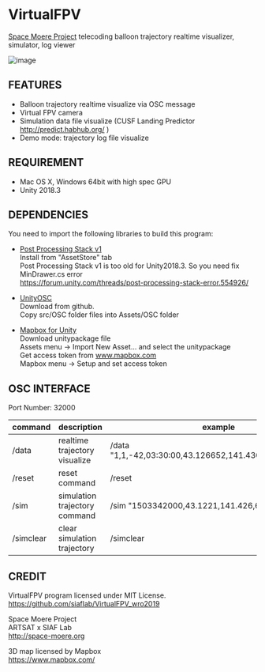 VirtualFPV
===
[Space Moere Project](http://space-moere.org) telecoding balloon trajectory realtime visualizer, simulator, log viewer

![image](demo.gif)

## FEATURES

- Balloon trajectory realtime visualize via OSC message
- Virtual FPV camera
- Simulation data file visualize (CUSF Landing Predictor http://predict.habhub.org/ )
- Demo mode: trajectory log file visualize

## REQUIREMENT

- Mac OS X, Windows 64bit with high spec GPU
- Unity 2018.3

## DEPENDENCIES

You need to import the following libraries to build this program:

- [Post Processing Stack v1](https://assetstore.unity.com/packages/essentials/post-processing-stack-83912)  
Install from "AssetStore" tab  
Post Processing Stack v1 is too old for Unity2018.3. So you need fix MinDrawer.cs error  
https://forum.unity.com/threads/post-processing-stack-error.554926/

- [UnityOSC](https://github.com/jorgegarcia/UnityOSC)  
Download from github.  
Copy src/OSC folder files into Assets/OSC folder  

- [Mapbox for Unity](https://www.mapbox.com/unity/)  
Download unitypackage file  
Assets menu -> Import New Asset...  and select the unitypackage  
Get access token from www.mapbox.com  
Mapbox menu -> Setup  and set access token

## OSC INTERFACE

Port Number: 32000

| command | description | example |
----|----|----
| /data | realtime trajectory visualize | /data "1,1,-42,03:30:00,43.126652,141.430371,6M,\x00\r\n" |
| /reset | reset command | /reset |
| /sim | simulation trajectory command | /sim "1503342000,43.1221,141.426,62" |
| /simclear | clear simulation trajectory | /simclear |

## CREDIT
VirtualFPV program licensed under MIT License.  
https://github.com/siaflab/VirtualFPV_wro2019

Space Moere Project  
ARTSAT x SIAF Lab  
http://space-moere.org

3D map licensed by
Mapbox  
https://www.mapbox.com/
